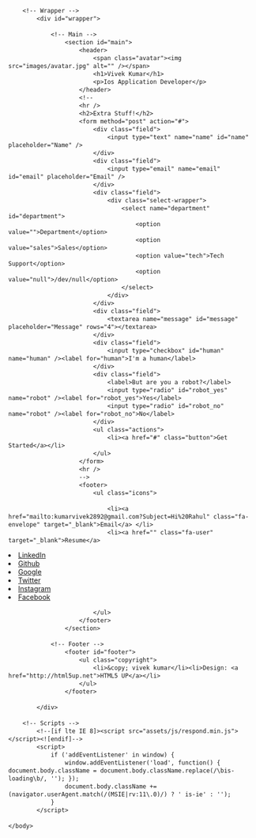 
<!--
	Identity by HTML5 UP
	html5up.net | @ajlkn
	Free for personal and commercial use under the CCA 3.0 license (html5up.net/license)
-->
<html>
	<head>
		<title>Identity by HTML5 UP</title>
		<meta charset="utf-8" />
		<meta name="viewport" content="width=device-width, initial-scale=1" />
		<!--[if lte IE 8]><script src="assets/js/html5shiv.js"></script><![endif]-->
		<link rel="stylesheet" href="assets/css/main.css" />
		<!--[if lte IE 9]><link rel="stylesheet" href="assets/css/ie9.css" /><![endif]-->
		<!--[if lte IE 8]><link rel="stylesheet" href="assets/css/ie8.css" /><![endif]-->
		<noscript><link rel="stylesheet" href="assets/css/noscript.css" /></noscript>
	</head>
	<body class="is-loading">

		<!-- Wrapper -->
			<div id="wrapper">

				<!-- Main -->
					<section id="main">
						<header>
							<span class="avatar"><img src="images/avatar.jpg" alt="" /></span>
							<h1>Vivek Kumar</h1>
							<p>Ios Application Developer</p>
						</header>
						<!--
						<hr />
						<h2>Extra Stuff!</h2>
						<form method="post" action="#">
							<div class="field">
								<input type="text" name="name" id="name" placeholder="Name" />
							</div>
							<div class="field">
								<input type="email" name="email" id="email" placeholder="Email" />
							</div>
							<div class="field">
								<div class="select-wrapper">
									<select name="department" id="department">
										<option value="">Department</option>
										<option value="sales">Sales</option>
										<option value="tech">Tech Support</option>
										<option value="null">/dev/null</option>
									</select>
								</div>
							</div>
							<div class="field">
								<textarea name="message" id="message" placeholder="Message" rows="4"></textarea>
							</div>
							<div class="field">
								<input type="checkbox" id="human" name="human" /><label for="human">I'm a human</label>
							</div>
							<div class="field">
								<label>But are you a robot?</label>
								<input type="radio" id="robot_yes" name="robot" /><label for="robot_yes">Yes</label>
								<input type="radio" id="robot_no" name="robot" /><label for="robot_no">No</label>
							</div>
							<ul class="actions">
								<li><a href="#" class="button">Get Started</a></li>
							</ul>
						</form>
						<hr />
						-->
						<footer>
							<ul class="icons">
								
								<li><a href="mailto:kumarvivek2892@gmail.com?Subject=Hi%20Rahul" class="fa-envelope" target="_blank">Email</a> </li>
								<li><a href="" class="fa-user" target="_blank">Resume</a>
</li>
								<li><a href="https://www.linkedin.com/in/vivek-kumar-477852153" class="fa-linkedin" target="_blank">LinkedIn</a>
</li>
								<li><a href="https://github.com/vivek2892" class="fa-github" target="_blank">Github</a></li>
								<li><a href="https://plus.google.com/u/0/113696290627076192761" class="fa-google-plus" target="_blank">Google</a></li>
								<li><a href="https://twitter.com/Vivek83440897" class="fa-twitter" target="_blank">Twitter</a>
</li>
								<li><a href="https://www.instagram.com/vivekkum4r/" class="fa-instagram" target="_blank">Instagram</a>
 </li>
								<li><a href="https://www.facebook.com/yoiamvivek" class="fa-facebook" target="_blank">Facebook</a></li>
								
							</ul>
						</footer>
					</section>

				<!-- Footer -->
					<footer id="footer">
						<ul class="copyright">
							<li>&copy; vivek kumar</li><li>Design: <a href="http://html5up.net">HTML5 UP</a></li>
						</ul>
					</footer>

			</div>

		<!-- Scripts -->
			<!--[if lte IE 8]><script src="assets/js/respond.min.js"></script><![endif]-->
			<script>
				if ('addEventListener' in window) {
					window.addEventListener('load', function() { document.body.className = document.body.className.replace(/\bis-loading\b/, ''); });
					document.body.className += (navigator.userAgent.match(/(MSIE|rv:11\.0)/) ? ' is-ie' : '');
				}
			</script>

	</body>
</html>
